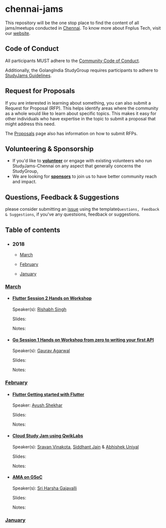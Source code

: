 # chennai-jams

This repository will be the one stop place to find the content of all jams/meetups conducted in [Chennai](https://www.meetup.com/geek-meetup-chennai/). To know more about Fnplus Tech, visit our [website](http://www.fnplus.tech/).

## Code of Conduct

All participants MUST adhere to the [Community Code of Conduct](https://github.com/fnplus/code-of-conduct).

Additionally, the GolangIndia StudyGroup requires participants to adhere to [StudyJams Guidelines](https://github.com/fnplus/chennai-jams/blob/master/GUIDELINES.md).

## Request for Proposals

If you are interested in learning about something, you can also submit a Request for Proposal (RFP). This helps identify areas where the community as a whole would like to learn about specific topics. This makes it easy for other individuals who have expertise in the topic to submit a proposal that might address this need.

The [Proposals](https://github.com/golangindia/StudyGroup/blob/master/PROPOSALS.md) page also has information on how to submit RFPs.

## Volunteering & Sponsorship

- If you'd like to **[volunteer](https://github.com/fnplus/chennai-jams/blob/master/VOLUNTEERS.md)** or engage with existing volunteers who run StudyJams-Chennai on any aspect that generally concerns the StudyGroup,
- We are looking for **[sponsors](https://github.com/fnplus/chennai-jams/blob/master/SPONSORS.md)** to join us to have better community reach and impact.

## Questions, Feedback & Suggestions

please consider submitting an [issue](https://github.com/fnplus/chennai-jams/issues/new/choose) using the template`Questions, Feedback & Suggestions`, if you've any questsions, feedback or suggestions.

## Table of contents

- ### 2018

  - [March](#march19)

  - [February](#february19)

  - [January](#january19)

### [March](#march19)

* #### [Flutter Session 2 Hands on Workshop](https://www.meetup.com/geek-meetup-chennai/events/259307671/)

  Speaker(s): [Rishabh Singh](https://www.meetup.com/geek-meetup-chennai/events/259307671/attendees/)

  Slides:

  Notes:

* #### [Go Session 1 Hands on Workshop from zero to writing your first API](https://www.meetup.com/geek-meetup-chennai/events/259154295/)

  Speaker(s): [Gaurav Agarwal](https://www.meetup.com/geek-meetup-chennai/events/259154295/attendees/)

  Slides:

  Notes:

### [February](#february19)

* #### [Flutter Getting started with Flutter](https://www.meetup.com/geek-meetup-chennai/events/259111203/)

  Speaker: [Ayush Shekhar](https://www.meetup.com/geek-meetup-chennai/events/259111203/attendees/)

  Slides:

  Notes:

* #### [Cloud Study Jam using QwikLabs](https://www.meetup.com/geek-meetup-chennai/events/258920856/attendees/)

  Speaker(s): [Sravan Vinakota](https://www.meetup.com/geek-meetup-chennai/members/249212646/), [Siddhant Jain](https://www.meetup.com/geek-meetup-chennai/members/251220012/) & [Abhishek Uniyal](https://www.meetup.com/geek-meetup-chennai/members/220532697/)

  Slides:

  Notes:

* #### [AMA on GSoC](https://www.meetup.com/geek-meetup-chennai/events/258995070/)

  Speaker(s): [Sri Harsha Gajavalli](https://www.meetup.com/geek-meetup-chennai/events/258995070/attendees/)

  Slides:

  Notes:

### [ January](#january19)
